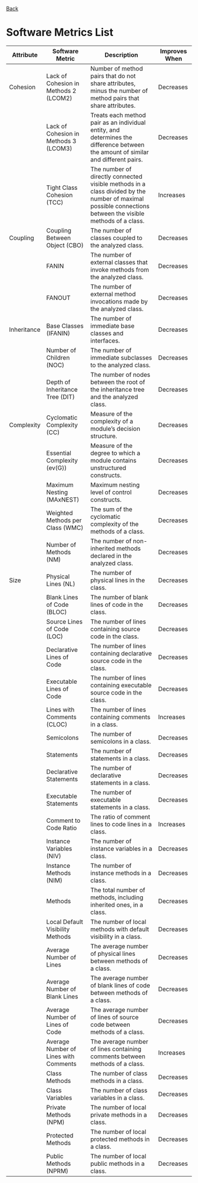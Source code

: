 [Back](https://sbcars217854.github.io/)

# Software Metrics List

| Attribute   | Software Metric                       | Description                                                                                                                                               | Improves When |
|-------------|---------------------------------------|-----------------------------------------------------------------------------------------------------------------------------------------------------------|---------------|
| Cohesion    | Lack of Cohesion in Methods 2 (LCOM2) | Number of method pairs that do not share attributes, minus the number of method pairs that share attributes.                                              | Decreases     |
|             | Lack of Cohesion in Methods 3 (LCOM3) | Treats each method pair as an individual entity, and determines the difference between the amount of similar and different pairs.                         | Decreases     |
|             | Tight Class Cohesion (TCC)            | The number of directly connected visible methods in a class divided by the number of maximal possible connections between the visible methods of a class. | Increases     |
| Coupling    | Coupling Between Object (CBO)         | The number of classes coupled to the analyzed class.                                                                                                      | Decreases     |
|             | FANIN                                 | The number of external classes that invoke methods from the analyzed class.                                                                               | Decreases     |
|             | FANOUT                                | The number of external method invocations made by the analyzed class.                                                                                     | Decreases     |
| Inheritance | Base Classes (IFANIN)                 | The number of immediate base classes and interfaces.                                                                                                      | Decreases     |
|             | Number of Children (NOC)              | The number of immediate subclasses to the analyzed class.                                                                                                 | Decreases     |
|             | Depth of Inheritance Tree (DIT)       | The number of nodes between the root of the inheritance tree and the analyzed class.                                                                      | Decreases     |
| Complexity  | Cyclomatic Complexity (CC)            | Measure of the complexity of a module’s decision structure.                                                                                               | Decreases     |
|             | Essential Complexity (ev(G))          | Measure of the degree to which a module contains unstructured constructs.                                                                                 | Decreases     |
|             | Maximum Nesting (MAxNEST)             | Maximum nesting level of control constructs.                                                                                                              | Decreases     |
|             | Weighted Methods per Class (WMC)      | The sum of the cyclomatic complexity of the methods of a class.                                                                                           | Decreases     |
|             | Number of Methods (NM)                | The number of non-inherited methods declared in the analyzed class.                                                                                       | Decreases     |
| Size        | Physical Lines (NL)                   | The number of physical lines in the class.                                                                                                                | Decreases     |
|             | Blank Lines of Code (BLOC)            | The number of blank lines of code in the class.                                                                                                           | Decreases     |
|             | Source Lines of Code (LOC)            | The number of lines containing source code in the class.                                                                                                  | Decreases     |
|             | Declarative Lines of Code             | The number of lines containing declarative source code in the class.                                                                                      | Decreases     |
|             | Executable Lines of Code              | The number of lines containing executable source code in the class.                                                                                       | Decreases     |
|             | Lines with Comments (CLOC)            | The number of lines containing comments in a class.                                                                                                       | Increases     |
|             | Semicolons                            | The number of semicolons in a class.                                                                                                                      | Decreases     |
|             | Statements                            | The number of statements in a class.                                                                                                                      | Decreases     |
|             | Declarative Statements                | The number of declarative statements in a class.                                                                                                          | Decreases     |
|             | Executable Statements                 | The number of executable statements in a class.                                                                                                           | Decreases     |
|             | Comment to Code Ratio                 | The ratio of comment lines to code lines in a class.                                                                                                      | Increases     |
|             | Instance Variables (NIV)              | The number of instance variables in a class.                                                                                                              | Decreases     |
|             | Instance Methods (NIM)                | The number of instance methods in a class.                                                                                                                | Decreases     |
|             | Methods                               | The total number of methods, including inherited ones, in a class.                                                                                        | Decreases     |
|             | Local Default Visibility Methods      | The number of local methods with default visibility in a class.                                                                                           | Decreases     |
|             | Average Number of Lines               | The average number of physical lines between methods of a class.                                                                                          | Decreases     |
|             | Average Number of Blank Lines         | The average number of blank lines of code between methods of a class.                                                                                     | Decreases     |
|             | Average Number of Lines of Code       | The average number of lines of source code between methods of a class.                                                                                    | Decreases     |
|             | Average Number of Lines with Comments | The average number of lines containing comments between methods of a class.                                                                               | Increases     |
|             | Class Methods                         | The number of class methods in a class.                                                                                                                   | Decreases     |
|             | Class Variables                       | The number of class variables in a class.                                                                                                                 | Decreases     |
|             | Private Methods (NPM)                 | The number of local private methods in a class.                                                                                                           | Decreases     |
|             | Protected Methods                     | The number of local protected methods in a class.                                                                                                         | Decreases     |
|             | Public Methods (NPRM)                 | The number of local public methods in a class.                                                                                                            | Decreases     | 